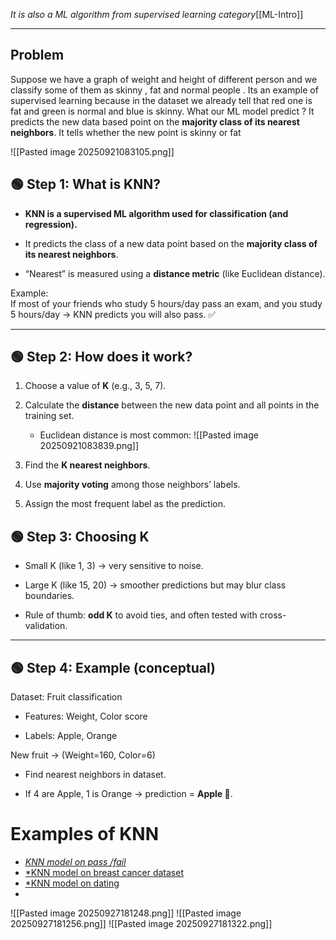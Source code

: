 *It is also a ML algorithm from supervised learning category*[[ML-Intro]]

---

## Problem
Suppose we have a graph of weight and height of different person and we classify some of them as skinny , fat and normal people . Its an example of supervised learning because in the dataset we already  tell that red one is fat and green is normal and blue is skinny. What our ML model predict ? It predicts the new data based point on the **majority class of its nearest neighbors**. It tells whether the new point is skinny or fat

![[Pasted image 20250921083105.png]]

## 🟢 Step 1: What is KNN?

- **KNN is a supervised ML algorithm used for classification (and regression).**
    
- It predicts the class of a new data point based on the **majority class of its nearest neighbors**.
    
- “Nearest” is measured using a **distance metric** (like Euclidean distance).
    

Example:  
If most of your friends who study 5 hours/day pass an exam, and you study 5 hours/day → KNN predicts you will also pass. ✅

---

## 🟢 Step 2: How does it work?

1. Choose a value of **K** (e.g., 3, 5, 7).
    
2. Calculate the **distance** between the new data point and all points in the training set.
    
    - Euclidean distance is most common:
        ![[Pasted image 20250921083839.png]]
        
1. Find the **K nearest neighbors**.
    
2. Use **majority voting** among those neighbors’ labels.
    
3. Assign the most frequent label as the prediction.
## 🟢 Step 3: Choosing K

- Small K (like 1, 3) → very sensitive to noise.
    
- Large K (like 15, 20) → smoother predictions but may blur class boundaries.
    
- Rule of thumb: **odd K** to avoid ties, and often tested with cross-validation.
    

---

## 🟢 Step 4: Example (conceptual)

Dataset: Fruit classification

- Features: Weight, Color score
    
- Labels: Apple, Orange
    

New fruit → (Weight=160, Color=6)

- Find nearest neighbors in dataset.
    
- If 4 are Apple, 1 is Orange → prediction = **Apple 🍎**.


# Examples of KNN
* [*KNN model on pass /fail*](KNN_01.py)
* [*KNN model on breast cancer dataset](KNN_02.py)
* [*KNN model on dating](KNN_03.py)
* 

![[Pasted image 20250927181248.png]]
![[Pasted image 20250927181256.png]]
![[Pasted image 20250927181322.png]]
